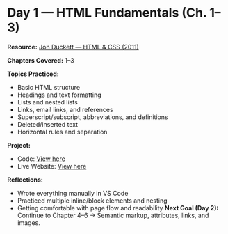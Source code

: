 # Day 1 — HTML Fundamentals (Ch. 1–3)

**Resource:** [Jon Duckett — HTML & CSS (2011)](https://sites.math.duke.edu/courses/math_everywhere/assets/techRefs/HTML%20and%20CSS-%20Design%20and%20Build%20Websites_Jon%20Duckett_2011.pdf)

**Chapters Covered:** 1–3  

**Topics Practiced:**  
- Basic HTML structure 
- Headings and text formatting  
- Lists and nested lists  
- Links, email links, and references  
- Superscript/subscript, abbreviations, and definitions
- Deleted/inserted text
- Horizontal rules and separation

**Project:**
- Code: [View here](../projects/day-01/index.html)
- Live Website: [View here](https://freegee1.github.io/webdev-progress/)

**Reflections:**
- Wrote everything manually in VS Code
- Practiced multiple inline/block elements and nesting
- Getting comfortable with page flow and readability 
**Next Goal (Day 2):**  
Continue to Chapter 4–6 → Semantic markup, attributes, links, and images. 
